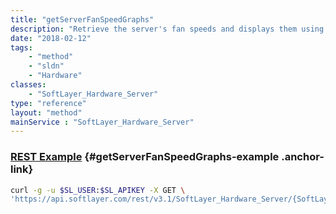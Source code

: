 ```yaml
---
title: "getServerFanSpeedGraphs"
description: "Retrieve the server's fan speeds and displays them using tachometer graphs.  Data used to construct graphs is retrieved from the server's remote management card.  All graphs returned will have a title associated with it. "
date: "2018-02-12"
tags:
    - "method"
    - "sldn"
    - "Hardware"
classes:
    - "SoftLayer_Hardware_Server"
type: "reference"
layout: "method"
mainService : "SoftLayer_Hardware_Server"
---
```


### [REST Example](#getServerFanSpeedGraphs-example) <a href="/article/rest/"><i class="fas fa-question"></i></a> {#getServerFanSpeedGraphs-example .anchor-link} 
```bash
curl -g -u $SL_USER:$SL_APIKEY -X GET \
'https://api.softlayer.com/rest/v3.1/SoftLayer_Hardware_Server/{SoftLayer_Hardware_ServerID}/getServerFanSpeedGraphs'
```
